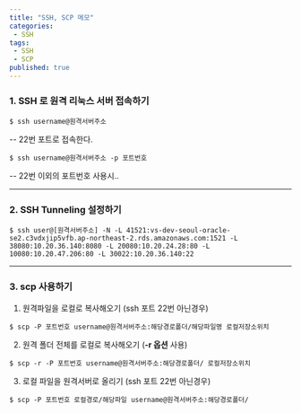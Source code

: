 ```yaml
---
title: "SSH, SCP 메모"
categories:
 - SSH
tags:
 - SSH
 - SCP
published: true
---
```


### 1. SSH 로 원격 리눅스 서버 접속하기
```
$ ssh username@원격서버주소
```
-- 22번 포트로 접속한다.

```
$ ssh username@원격서버주소 -p 포트번호
```
-- 22번 이외의 포트번호 사용시..

---
### 2. SSH Tunneling 설정하기
```
$ ssh user@[원격서버주소] -N -L 41521:vs-dev-seoul-oracle-se2.c3vdxjip5vfb.ap-northeast-2.rds.amazonaws.com:1521 -L 38080:10.20.36.140:8080 -L 20080:10.20.24.28:80 -L 10080:10.20.47.206:80 -L 30022:10.20.36.140:22
```

---
### 3. scp 사용하기
1. 원격파일을 로컬로 복사해오기 (ssh 포트 22번 아닌경우)
```
$ scp -P 포트번호 username@원격서버주소:해당경로폴더/해당파일명 로컬저장소위치
```

2. 원격 폴더 전체를 로컬로 복사해오기 (**-r 옵션** 사용)
```
$ scp -r -P 포트번호 username@원격서버주소:해당경로폴더/ 로컬저장소위치
```

3. 로컬 파일을 원격서버로 올리기 (ssh 포트 22번 아닌경우)
```
$ scp -P 포트번호 로컬경로/해당파일 username@원격서버주소:해당경로폴더/
```

<!--stackedit_data:
eyJoaXN0b3J5IjpbLTEzODA2OTc3MDMsLTExMDA5MjMyMV19
-->